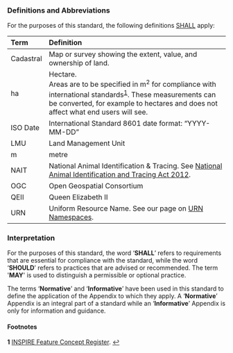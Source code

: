 ### Definitions and Abbreviations

For the purposes of this standard, the following definitions [SHALL](#Interpretation) apply:

Term | Definition
:--- | :---------
Cadastral | Map or survey showing the extent, value, and ownership of land.
ha | Hectare. <br> Areas are to be specified in m<sup>2</sup> for compliance with international standards<sup id="INSPIRE">[1](#f1)</sup>. These measurements can be converted, for example to hectares and does not affect what end users will see. 
ISO Date | International Standard 8601 date format: “YYYY-MM-DD”
LMU | Land Management Unit
m | metre
NAIT | National Animal Identification & Tracing. See [National Animal Identification and Tracing Act 2012](http://www.legislation.govt.nz/act/public/2012/0002/latest/DLM3430220.html).
OGC | Open Geospatial Consortium
QEII | Queen Elizabeth II
URN | Uniform Resource Name. See our page on [URN Namespaces](https://github.com/Datalinker-Org/Farm-Data-Standards/blob/master/Information%20for%20Customers/FarmDataStandards_Namespaces-for-Farm-Data-Identifiers.md).

### Interpretation

For the purposes of this standard, the word ‘**SHALL**’ refers to requirements that are essential for compliance with the standard, while the word ‘**SHOULD**’ refers to practices that are advised or recommended. The term '**MAY**' is used to distinguish a permissible or optional practice.

The terms ‘**Normative**’ and ‘**Informative**’ have been used in this standard to define the application of the Appendix to which they apply. A ‘**Normative**’ Appendix is an integral part of a standard while an ‘**Informative**’ Appendix is only for information and guidance.

#### Footnotes

<b id="f1">1</b> [INSPIRE Feature Concept Register](http://inspire.ec.europa.eu/featureconcept). [↩](#INSPIRE)
